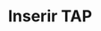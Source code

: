 ---
layout: encrypted
title: "Inserir TAP"

encrypted: 8081216eadf8c5c890698171c8c1c8f1efd5e39e14889c0931aef5faa4a9be99U2FsdGVkX188aLpkAUuhqJ8WQKv5oVEMVPf+imBHu1kfK+U9xQrWpQXmS0atq2yh/BcYQSwufTyJFOLtZ805nULy7yWhJJRdo7xZoXJ4ButmocacQHOIkOxaQSoSdmrrQAzYLBAKxwGx3tGOexuCcFAKM50c3qPclqHpbycrNxA2cOg9w+VHv2b+itRYcuJwI9EaKML/PjULIzW5I4a+1wp5JzFnrMlXFmPsqCCMaE/+2ZCvUOT4UoTV2kpalcas9Vacfs+mNJMuF1BO5wT/9pNPIkdxonXgPgixuqFfvasQ/OcqF8nJ4Sd5yZ14zOgf/vCSydOE5vTO+s/nIjdzzQ==
---